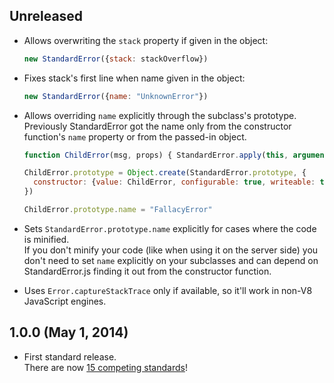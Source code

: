 ## Unreleased
- Allows overwriting the `stack` property if given in the object:

  ```javascript
  new StandardError({stack: stackOverflow})
  ```

- Fixes stack's first line when name given in the object:

  ```javascript
  new StandardError({name: "UnknownError"})
  ```

- Allows overriding `name` explicitly through the subclass's prototype.  
  Previously StandardError got the name only from the constructor function's
  `name` property or from the passed-in object.

  ```javascript
  function ChildError(msg, props) { StandardError.apply(this, arguments) }

  ChildError.prototype = Object.create(StandardError.prototype, {
    constructor: {value: ChildError, configurable: true, writeable: true}
  })

  ChildError.prototype.name = "FallacyError"
  ```

- Sets `StandardError.prototype.name` explicitly for cases where the code is
  minified.  
  If you don't minify your code (like when using it on the server side) you
  don't need to set `name` explicitly on your subclasses and can depend on
  StandardError.js finding it out from the constructor function.

- Uses `Error.captureStackTrace` only if available, so it'll work in non-V8
  JavaScript engines.

## 1.0.0 (May 1, 2014)
- First standard release.  
  There are now [15 competing standards](https://xkcd.com/927/)!

